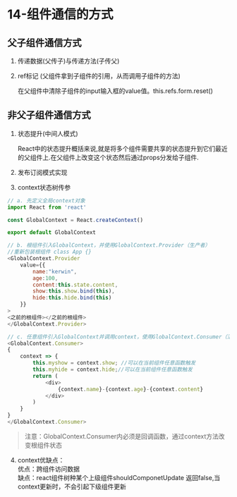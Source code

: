 # 14-组件通信的方式

## 父子组件通信方式

1. 传递数据(父传子)与传递方法(子传父)  

2. ref标记 (父组件拿到子组件的引用，从而调用子组件的方法)
   
   在父组件中清除子组件的input输入框的value值。this.refs.form.reset()

## 非父子组件通信方式

1. 状态提升(中间人模式)
   
   React中的状态提升概括来说,就是将多个组件需要共享的状态提升到它们最近的父组件上.在父组件上改变这个状态然后通过props分发给子组件.

2. 发布订阅模式实现

3. context状态树传参

```js
// a. 先定义全局context对象
import React from 'react'

const GlobalContext = React.createContext()

export default GlobalContext
```

```js
// b. 根组件引入GlobalContext，并使用GlobalContext.Provider（生产者）
//重新包装根组件 class App {}
<GlobalContext.Provider
    value={{
        name:"kerwin",
        age:100,
        content:this.state.content,
        show:this.show.bind(this),
        hide:this.hide.bind(this)
    }}
>
<之前的根组件></之前的根组件>
</GlobalContext.Provider>
```

```js
// c. 任意组件引入GlobalContext并调用context，使用GlobalContext.Consumer（消费者）
<GlobalContext.Consumer>
{
    context => {
        this.myshow = context.show; //可以在当前组件任意函数触发
        this.myhide = context.hide;//可以在当前组件任意函数触发
        return (
            <div>
                {context.name}-{context.age}-{context.content}
            </div>
        )
    }
}
</GlobalContext.Consumer>
```

> 注意：GlobalContext.Consumer内必须是回调函数，通过context方法改变根组件状态

4. context优缺点：  
   优点：跨组件访问数据  
   缺点：react组件树种某个上级组件shouldComponetUpdate 返回false,当context更新时，不会引起下级组件更新
